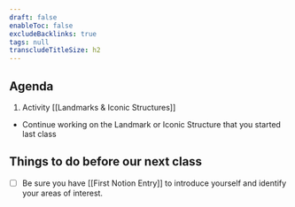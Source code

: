 ```yaml
---
draft: false
enableToc: false
excludeBacklinks: true
tags: null
transcludeTitleSize: h2
---
```


## Agenda
1. Activity [[Landmarks & Iconic Structures]]
- Continue working on the Landmark or Iconic Structure that you started last class

## Things to do before our next class
- [ ] Be sure you have [[First Notion Entry]] to introduce yourself and identify your areas of interest.